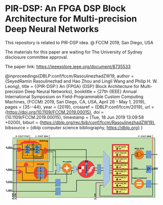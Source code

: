 # PIR-DSP: An FPGA DSP Block Architecture for Multi-precision Deep Neural Networks

This repository is related to PIR-DSP idea.
@ FCCM 2019, San Diego, USA

The materials for this paper are waiting for The University of Sydney disclosure committee approval.

The paper link:
https://ieeexplore.ieee.org/document/8735533

@inproceedings{DBLP:conf/fccm/RasoulinezhadZW19,
  author    = {SeyedRamin Rasoulinezhad and
               Hao Zhou and
               Lingli Wang and
               Philip H. W. Leong},
  title     = {{PIR-DSP:} An {FPGA} {DSP} Block Architecture for Multi-precision
               Deep Neural Networks},
  booktitle = {27th {IEEE} Annual International Symposium on Field-Programmable Custom
               Computing Machines, {FCCM} 2019, San Diego, CA, USA, April 28 - May
               1, 2019},
  pages     = {35--44},
  year      = {2019},
  crossref  = {DBLP:conf/fccm/2019},
  url       = {https://doi.org/10.1109/FCCM.2019.00015},
  doi       = {10.1109/FCCM.2019.00015},
  timestamp = {Tue, 18 Jun 2019 13:09:58 +0200},
  biburl    = {https://dblp.org/rec/bib/conf/fccm/RasoulinezhadZW19},
  bibsource = {dblp computer science bibliography, https://dblp.org}
}

![picture](PIRDSP.jpg)
